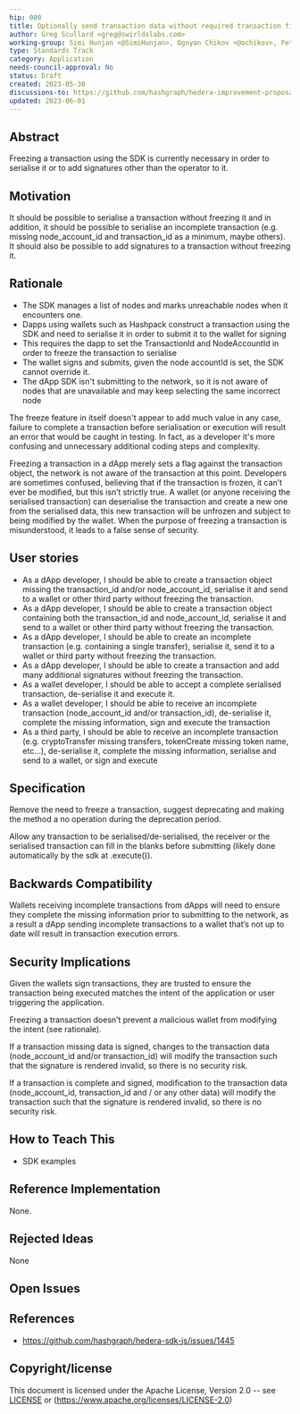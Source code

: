 ```yaml
---
hip: 000
title: Optionally send transaction data without required transaction fields
author: Greg Scullard <greg@swirldslabs.com>
working-group: Simi Hunjan <@SimiHunjan>, Ognyan Chikov <@ochikov>, Peter Tonev <@petreze>
type: Standards Track
category: Application
needs-council-approval: No
status: Draft
created: 2023-05-30
discussions-to: https://github.com/hashgraph/hedera-improvement-proposal/discussions/746
updated: 2023-06-01
---
```


## Abstract

Freezing a transaction using the SDK is currently necessary in order to serialise it or to add signatures other than the operator to it.

## Motivation

It should be possible to serialise a transaction without freezing it and in addition, it should be possible to serialise an incomplete transaction (e.g. missing node_account_id and transaction_id as a minimum, maybe others).
It should also be possible to add signatures to a transaction without freezing it.

## Rationale

- The SDK manages a list of nodes and marks unreachable nodes when it encounters one.
- Dapps using wallets such as Hashpack construct a transaction using the SDK and need to serialise it in order to submit it to the wallet for signing
- This requires the dapp to set the TransactionId and NodeAccountId in order to freeze the transaction to serialise
- The wallet signs and submits, given the node accountId is set, the SDK cannot override it.
- The dApp SDK isn't submitting to the network, so it is not aware of nodes that are unavailable and may keep selecting the same incorrect node

The freeze feature in itself doesn't appear to add much value in any case, failure to complete a transaction before serialisation or execution will result an error that would be caught in testing. In fact, as a developer it's more confusing and unnecessary additional coding steps and complexity.

Freezing a transaction in a dApp merely sets a flag against the transaction object, the network is not aware of the transaction at this point. Developers are sometimes confused, believing that if the transaction is frozen, it can’t ever be modified, but this isn’t strictly true. A wallet (or anyone receiving the serialised transaction) can deserialise the transaction and create a new one from the serialised data, this new transaction will be unfrozen and subject to being modified by the wallet.
When the purpose of freezing a transaction is misunderstood, it leads to a false sense of security.

## User stories

- As a dApp developer, I should be able to create a transaction object missing the transaction_id and/or node_account_id, serialise it and send to a wallet or other third party without freezing the transaction.
- As a dApp developer, I should be able to create a transaction object containing both the transaction_id and node_account_id, serialise it and send to a wallet or other third party without freezing the transaction.
- As a dApp developer, I should be able to create an incomplete transaction (e.g. containing a single transfer), serialise it, send it to a wallet or third party without freezing the transaction.
- As a dApp developer, I should be able to create a transaction and add many additional signatures without freezing the transaction.
- As a wallet developer, I should be able to accept a complete serialised transaction, de-serialise it and execute it.
- As a wallet developer, I should be able to receive an incomplete transaction (node_account_id and/or transaction_id), de-serialise it, complete the missing information, sign and execute the transaction
- As a third party, I should be able to receive an incomplete transaction (e.g. cryptoTransfer missing transfers, tokenCreate missing token name, etc…), de-serialise it, complete the missing information, serialise and send to a wallet, or sign and execute
  
## Specification

Remove the need to freeze a transaction, suggest deprecating and making the method a no operation during the deprecation period.

Allow any transaction to be serialised/de-serialised, the receiver or the serialised transaction can fill in the blanks before submitting (likely done automatically by the sdk at .execute()).

## Backwards Compatibility

Wallets receiving incomplete transactions from dApps will need to ensure they complete the missing information prior to submitting to the network, as a result a dApp sending incomplete transactions to a wallet that’s not up to date will result in transaction execution errors.

## Security Implications

Given the wallets sign transactions, they are trusted to ensure the transaction being executed matches the intent of the application or user triggering the application.

Freezing a transaction doesn’t prevent a malicious wallet from modifying the intent (see rationale).

If a transaction missing data is signed, changes to the transaction data (node_account_id and/or transaction_id) will modify the transaction such that the signature is rendered invalid, so there is no security risk.

If a transaction is complete and signed, modification to the transaction data (node_account_id, transaction_id and / or any other data) will modify the transaction such that the signature is rendered invalid, so there is no security risk.
## How to Teach This

- SDK examples

## Reference Implementation

None.

## Rejected Ideas

None

## Open Issues

## References

- https://github.com/hashgraph/hedera-sdk-js/issues/1445

## Copyright/license

This document is licensed under the Apache License, Version 2.0 -- see [LICENSE](../LICENSE) or (https://www.apache.org/licenses/LICENSE-2.0)
